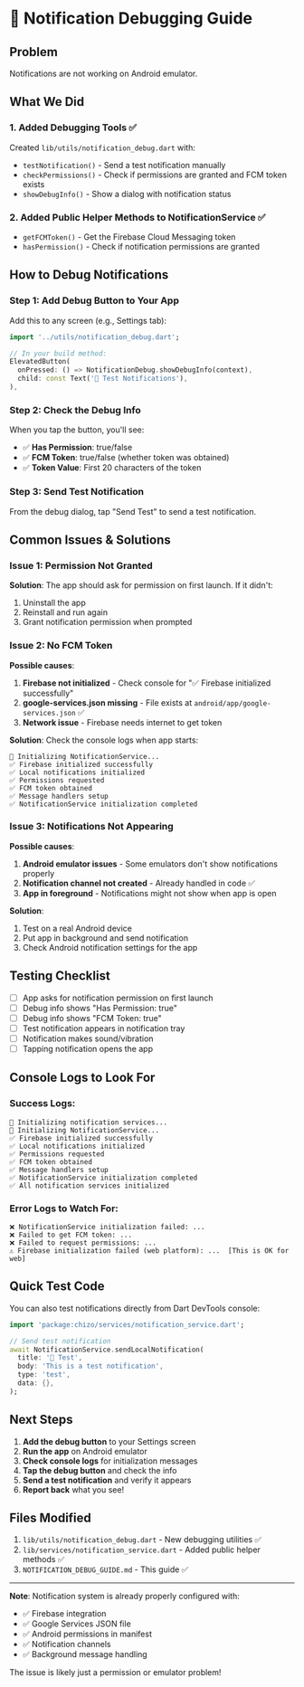 # 🔔 Notification Debugging Guide

## Problem
Notifications are not working on Android emulator.

## What We Did

### 1. Added Debugging Tools ✅
Created `lib/utils/notification_debug.dart` with:
- `testNotification()` - Send a test notification manually
- `checkPermissions()` - Check if permissions are granted and FCM token exists
- `showDebugInfo()` - Show a dialog with notification status

### 2. Added Public Helper Methods to NotificationService ✅
- `getFCMToken()` - Get the Firebase Cloud Messaging token
- `hasPermission()` - Check if notification permissions are granted

## How to Debug Notifications

### Step 1: Add Debug Button to Your App

Add this to any screen (e.g., Settings tab):

```dart
import '../utils/notification_debug.dart';

// In your build method:
ElevatedButton(
  onPressed: () => NotificationDebug.showDebugInfo(context),
  child: const Text('🔔 Test Notifications'),
),
```

### Step 2: Check the Debug Info

When you tap the button, you'll see:
- ✅ **Has Permission**: true/false
- ✅ **FCM Token**: true/false (whether token was obtained)
- ✅ **Token Value**: First 20 characters of the token

### Step 3: Send Test Notification

From the debug dialog, tap "Send Test" to send a test notification.

## Common Issues & Solutions

### Issue 1: Permission Not Granted
**Solution**: The app should ask for permission on first launch. If it didn't:
1. Uninstall the app
2. Reinstall and run again
3. Grant notification permission when prompted

### Issue 2: No FCM Token
**Possible causes**:
1. **Firebase not initialized** - Check console for "✅ Firebase initialized successfully"
2. **google-services.json missing** - File exists at `android/app/google-services.json` ✅
3. **Network issue** - Firebase needs internet to get token

**Solution**: Check the console logs when app starts:
```
🔔 Initializing NotificationService...
✅ Firebase initialized successfully
✅ Local notifications initialized
✅ Permissions requested
✅ FCM token obtained
✅ Message handlers setup
✅ NotificationService initialization completed
```

### Issue 3: Notifications Not Appearing
**Possible causes**:
1. **Android emulator issues** - Some emulators don't show notifications properly
2. **Notification channel not created** - Already handled in code ✅
3. **App in foreground** - Notifications might not show when app is open

**Solution**:
1. Test on a real Android device
2. Put app in background and send notification
3. Check Android notification settings for the app

## Testing Checklist

- [ ] App asks for notification permission on first launch
- [ ] Debug info shows "Has Permission: true"
- [ ] Debug info shows "FCM Token: true"
- [ ] Test notification appears in notification tray
- [ ] Notification makes sound/vibration
- [ ] Tapping notification opens the app

## Console Logs to Look For

### Success Logs:
```
🔔 Initializing notification services...
🔔 Initializing NotificationService...
✅ Firebase initialized successfully
✅ Local notifications initialized
✅ Permissions requested
✅ FCM token obtained
✅ Message handlers setup
✅ NotificationService initialization completed
✅ All notification services initialized
```

### Error Logs to Watch For:
```
❌ NotificationService initialization failed: ...
❌ Failed to get FCM token: ...
❌ Failed to request permissions: ...
⚠️ Firebase initialization failed (web platform): ...  [This is OK for web]
```

## Quick Test Code

You can also test notifications directly from Dart DevTools console:

```dart
import 'package:chizo/services/notification_service.dart';

// Send test notification
await NotificationService.sendLocalNotification(
  title: '🎉 Test',
  body: 'This is a test notification',
  type: 'test',
  data: {},
);
```

## Next Steps

1. **Add the debug button** to your Settings screen
2. **Run the app** on Android emulator
3. **Check console logs** for initialization messages
4. **Tap the debug button** and check the info
5. **Send a test notification** and verify it appears
6. **Report back** what you see!

## Files Modified

1. `lib/utils/notification_debug.dart` - New debugging utilities ✅
2. `lib/services/notification_service.dart` - Added public helper methods ✅
3. `NOTIFICATION_DEBUG_GUIDE.md` - This guide ✅

---

**Note**: Notification system is already properly configured with:
- ✅ Firebase integration
- ✅ Google Services JSON file
- ✅ Android permissions in manifest
- ✅ Notification channels
- ✅ Background message handling

The issue is likely just a permission or emulator problem!
